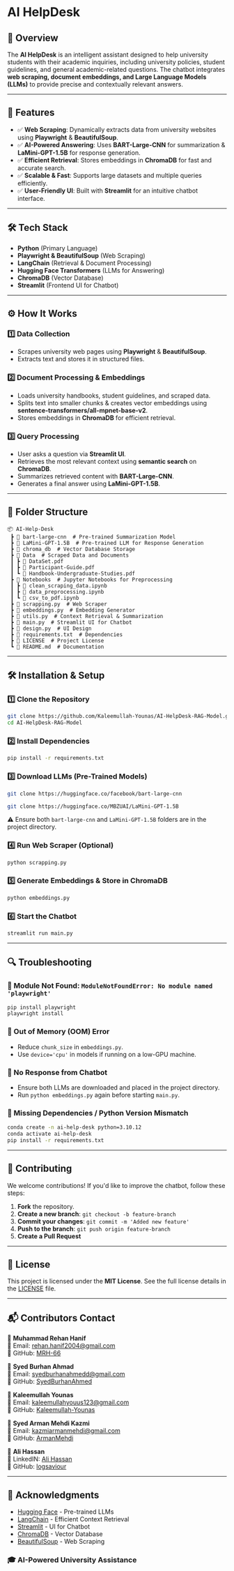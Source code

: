 # AI HelpDesk

## 📌 Overview

The **AI HelpDesk** is an intelligent assistant designed to help university students with their academic inquiries, including university policies, student guidelines, and general academic-related questions. The chatbot integrates **web scraping, document embeddings, and Large Language Models (LLMs)** to provide precise and contextually relevant answers.

---

## 🧩 Features

- ✅ **Web Scraping**: Dynamically extracts data from university websites using **Playwright** & **BeautifulSoup**.
- ✅ **AI-Powered Answering**: Uses **BART-Large-CNN** for summarization & **LaMini-GPT-1.5B** for response generation.
- ✅ **Efficient Retrieval**: Stores embeddings in **ChromaDB** for fast and accurate search.
- ✅ **Scalable & Fast**: Supports large datasets and multiple queries efficiently.
- ✅ **User-Friendly UI**: Built with **Streamlit** for an intuitive chatbot interface.

---

## 🛠️ Tech Stack

- **Python** (Primary Language)
- **Playwright & BeautifulSoup** (Web Scraping)
- **LangChain** (Retrieval & Document Processing)
- **Hugging Face Transformers** (LLMs for Answering)
- **ChromaDB** (Vector Database)
- **Streamlit** (Frontend UI for Chatbot)

---

## ⚙️ How It Works

### 1️⃣ Data Collection
- Scrapes university web pages using **Playwright** & **BeautifulSoup**.
- Extracts text and stores it in structured files.

### 2️⃣ Document Processing & Embeddings
- Loads university handbooks, student guidelines, and scraped data.
- Splits text into smaller chunks & creates vector embeddings using **sentence-transformers/all-mpnet-base-v2**.
- Stores embeddings in **ChromaDB** for efficient retrieval.

### 3️⃣ Query Processing
- User asks a question via **Streamlit UI**.
- Retrieves the most relevant context using **semantic search** on **ChromaDB**.
- Summarizes retrieved content with **BART-Large-CNN**.
- Generates a final answer using **LaMini-GPT-1.5B**.

---

## 📂 Folder Structure

```
📦 AI-Help-Desk 
 ┣ 📂 bart-large-cnn  # Pre-trained Summarization Model
 ┣ 📂 LaMini-GPT-1.5B  # Pre-trained LLM for Response Generation
 ┣ 📂 chroma_db  # Vector Database Storage
 ┣ 📂 Data  # Scraped Data and Documents
 ┃ ┣ 📜 DataSet.pdf
 ┃ ┣ 📜 Participant-Guide.pdf
 ┃ ┗ 📜 Handbook-Undergraduate-Studies.pdf
 ┣ 📂 Notebooks  # Jupyter Notebooks for Preprocessing
 ┃ ┣ 📜 clean_scraping_data.ipynb
 ┃ ┣ 📜 data_preprocessing.ipynb
 ┃ ┗ 📜 csv_to_pdf.ipynb
 ┣ 📜 scrapping.py  # Web Scraper
 ┣ 📜 embeddings.py  # Embedding Generator
 ┣ 📜 utils.py  # Context Retrieval & Summarization
 ┣ 📜 main.py  # Streamlit UI for Chatbot
 ┣ 📜 design.py  # UI Design
 ┣ 📜 requirements.txt  # Dependencies
 ┣ 📜 LICENSE  # Project License
 ┗ 📜 README.md  # Documentation
```

---

## 🛠️ Installation & Setup

### 1️⃣ Clone the Repository
```bash
git clone https://github.com/Kaleemullah-Younas/AI-HelpDesk-RAG-Model.git
cd AI-HelpDesk-RAG-Model
```

### 2️⃣ Install Dependencies
```bash
pip install -r requirements.txt
```

### 3️⃣ Download LLMs (Pre-Trained Models)
```bash
git clone https://huggingface.co/facebook/bart-large-cnn

git clone https://huggingface.co/MBZUAI/LaMini-GPT-1.5B
```
⚠️ Ensure both `bart-large-cnn` and `LaMini-GPT-1.5B` folders are in the project directory.

### 4️⃣ Run Web Scraper (Optional)
```bash
python scrapping.py
```

### 5️⃣ Generate Embeddings & Store in ChromaDB
```bash
python embeddings.py
```

### 6️⃣ Start the Chatbot
```bash
streamlit run main.py
```

---

## 🔍 Troubleshooting

### 🔹 Module Not Found: `ModuleNotFoundError: No module named 'playwright'`
```bash
pip install playwright
playwright install
```

### 🔹 Out of Memory (OOM) Error
- Reduce `chunk_size` in `embeddings.py`.
- Use `device='cpu'` in models if running on a low-GPU machine.

### 🔹 No Response from Chatbot
- Ensure both LLMs are downloaded and placed in the project directory.
- Run `python embeddings.py` again before starting `main.py`.

### 🔹 Missing Dependencies / Python Version Mismatch
```bash
conda create -n ai-help-desk python=3.10.12
conda activate ai-help-desk
pip install -r requirements.txt
```

---

## 🤝 Contributing

We welcome contributions! If you'd like to improve the chatbot, follow these steps:

1. **Fork** the repository.
2. **Create a new branch**: `git checkout -b feature-branch`
3. **Commit your changes**: `git commit -m 'Added new feature'`
4. **Push to the branch**: `git push origin feature-branch`
5. **Create a Pull Request**

---

## 📜 License

This project is licensed under the **MIT License**. See the full license details in the [LICENSE](LICENSE) file.

---

## 📬 Contributors Contact
👤 **Muhammad Rehan Hanif**  
📧 Email: [rehan.hanif2004@gmail.com](mailto:rehan.hanif2004@gmail.com)  
📂 GitHub: [MRH-66](https://github.com/MRH-66)

👤 **Syed Burhan Ahmad**  
📧 Email: [syedburhanahmedd@gmail.com](mailto:syedburhanahmedd@gmail.com)  
📂 GitHub: [SyedBurhanAhmed](https://github.com/SyedBurhanAhmed)

👤 **Kaleemullah Younas**  
📧 Email: [kaleemullahyouus123@gmail.com](mailto:kaleemullahyouus123@gmail.com)  
📂 GitHub: [Kaleemullah-Younas](https://github.com/Kaleemullah-Younas)

👤 **Syed Arman Mehdi Kazmi**  
📧 Email: [kazmiarmanmehdi@gmail.com](mailto:kazmiarmanmehdi@gmail.com)  
📂 GitHub: [ArmanMehdi](https://github.com/ArmanMehdi)

👤 **Ali Hassan**  
📧 LinkedIN: [Ali Hassan](https://www.linkedin.com/in/ali-hassan-96b230244/)  
📂 GitHub: [logsaviour](https://github.com/logsaviour)

---

## 🌟 Acknowledgments

- [Hugging Face](https://huggingface.co/) - Pre-trained LLMs
- [LangChain](https://python.langchain.com/) - Efficient Context Retrieval
- [Streamlit](https://streamlit.io/) - UI for Chatbot
- [ChromaDB](https://www.trychroma.com/) - Vector Database
- [BeautifulSoup](https://www.crummy.com/software/BeautifulSoup/) - Web Scraping

### 🎓 AI-Powered University Assistance
